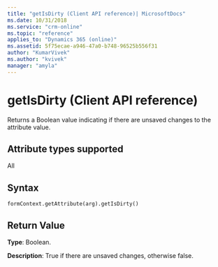```yaml
---
title: "getIsDirty (Client API reference)| MicrosoftDocs"
ms.date: 10/31/2018
ms.service: "crm-online"
ms.topic: "reference"
applies_to: "Dynamics 365 (online)"
ms.assetid: 5f75ecae-a946-47a0-b748-96525b556f31
author: "KumarVivek"
ms.author: "kvivek"
manager: "amyla"
---
```

# getIsDirty (Client API reference)



Returns a Boolean value indicating if there are unsaved changes to the attribute value. 

## Attribute types supported

All

## Syntax

`formContext.getAttribute(arg).getIsDirty()`

## Return Value

**Type**: Boolean. 

**Description**: True if there are unsaved changes, otherwise false.